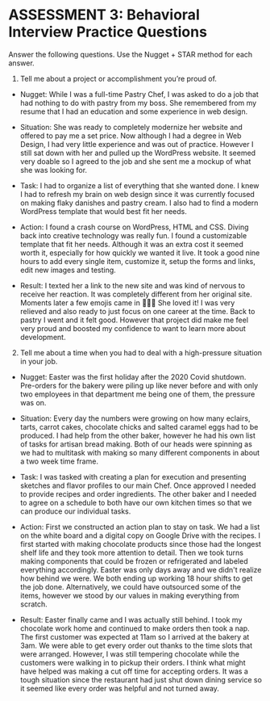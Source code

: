 # ASSESSMENT 3: Behavioral Interview Practice Questions

Answer the following questions. Use the Nugget + STAR method for each answer.

1. Tell me about a project or accomplishment you’re proud of.

- Nugget: 
    While I was a full-time Pastry Chef, I was asked to do a job that had nothing to do with pastry from my boss. She remembered from my resume that I had an education and some experience in web design.

- Situation: 
    She was ready to completely modernize her website and offered to pay me a set price. Now although I had a degree in Web Design, I had very little experience and was out of practice. However I still sat down with her and pulled up the WordPress website. It seemed very doable so I agreed to the job and she sent me a mockup of what she was looking for. 

- Task: 
     I had to organize a list of everything that she wanted done. I knew I had to refresh my brain on web design since it was currently focused on making flaky danishes and pastry cream. I also had to find a modern WordPress template that would best fit her needs.

- Action: 
    I found a crash course on WordPress, HTML and CSS. Diving back into creative technology was really fun. I found a customizable template that fit her needs. Although it was an extra cost it seemed worth it, especially for how quickly we wanted it live. It took a good nine hours to add every single item, customize it, setup the forms and links, edit new images and testing. 

- Result: 
    I texted her a link to the new site and was kind of nervous to receive her reaction. It was completely different from her original site. Moments later a few emojis came in 🙏🙏🙏 She loved it! I was very relieved and also ready to just focus on one career at the time. Back to pastry I went and it felt good. However that project did make me feel very proud and boosted my confidence to want to learn more about development. 


2. Tell me about a time when you had to deal with a high-pressure situation in your job.

- Nugget: 
    Easter was the first holiday after the 2020 Covid shutdown. Pre-orders for the bakery were piling up like never before and with only two employees in that department me being one of them, the pressure was on. 

- Situation: 
    Every day the numbers were growing on how many eclairs, tarts, carrot cakes, chocolate chicks and salted caramel eggs had to be produced. I had help from the other baker, however he had his own list of tasks for artisan bread making. Both of our heads were spinning as we had to multitask with making so many different components in about a two week time frame. 

- Task: 
    I was tasked with creating a plan for execution and presenting sketches and flavor profiles to our main Chef. Once approved I needed to provide recipes and order ingredients. The other baker and I needed to agree on a schedule to both have our own kitchen times so that we can produce our individual tasks.  

- Action:
    First we constructed an action plan to stay on task. We had a list on the white board and a digital copy on Google Drive with the recipes. I first started with making chocolate products since those had the longest shelf life and they took more attention to detail. Then we took turns making components that could be frozen or refrigerated and labeled everything accordingly. Easter was only days away and we didn't realize how behind we were. We both ending up working 18 hour shifts to get the job done. Alternatively, we could have outsourced some of the items, however we stood by our values in making everything from scratch. 

- Result:
    Easter finally came and I was actually still behind. I took my chocolate work home and continued to make orders then took a nap. The first customer was expected at 11am so I arrived at the bakery at 3am. We were able to get every order out thanks to the time slots that were arranged. However, I was still tempering chocolate while the customers were walking in to pickup their orders. I think what might have helped was making a cut off time for accepting orders. It was a tough situation since the restaurant had just shut down dining service so it seemed like every order was helpful and not turned away. 